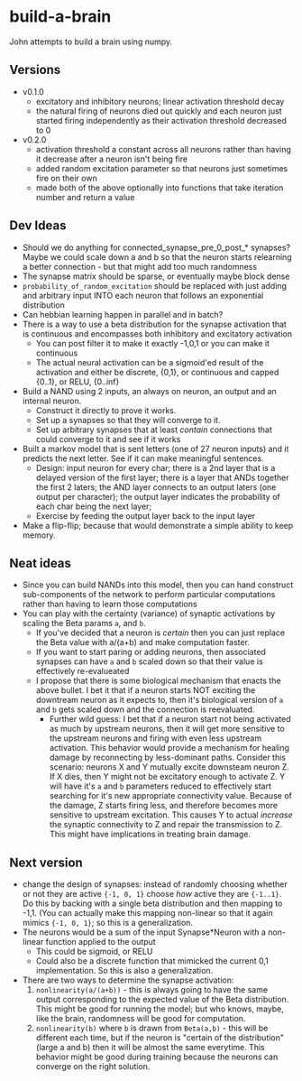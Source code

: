 # build-a-brain
John attempts to build a brain using numpy.


## Versions
* v0.1.0
    * excitatory and inhibitory neurons; linear activation threshold decay
    * the natural firing of neurons died out quickly and each neuron just started firing independently as their activation threshold decreased to 0
* v0.2.0
    * activation threshold a constant across all neurons rather than having it decrease after a neuron isn't being fire
    * added random excitation parameter so that neurons just sometimes fire on their own
    * made both of the above optionally into functions that take iteration number and return a value
  
## Dev Ideas
* Should we do anything for connected_synapse_pre_0_post_* synapses? Maybe we could scale down a and b so that the neuron starts relearning a better connection - but that might add too much randomness
* The synapse matrix should be sparse, or eventually maybe block dense
* `probability_of_random_excitation` should be replaced with just adding and arbitrary input INTO each neuron that follows an exponential distribution
* Can hebbian learning happen in parallel and in batch?
* There is a way to use a beta distribution for the synapse activation that is continuous and encompasses both inhibitory and excitatory activation
    * You can post filter it to make it exactly -1,0,1 or you can make it continuous
    * The actual neural activation can be a sigmoid'ed result of the activation and either be discrete, {0,1}, or continuous and capped {0..1}, or RELU, {0..inf}
* Build a NAND using 2 inputs, an always on neuron, an output and an internal neuron.
    * Construct it directly to prove it works.
    * Set up a synapses so that they will converge to it.
    * Set up arbitrary synapses that at least _contain_ connections that could converge to it and see if it works
* Built a markov model that is sent letters (one of 27 neuron inputs) and it predicts the next letter. See if it can make meaningful sentences.
    * Design: input neuron for every char; there is a 2nd layer that is a delayed version of the first layer; there is a layer that ANDs together the first 2 laters; the AND layer connects to an output laters (one output per character); the output layer indicates the probability of each char being the next layer;
    * Exercise by feeding the output layer back to the input layer
* Make a flip-flip; because that would demonstrate a simple ability to keep memory. 

## Neat ideas
* Since you can build NANDs into this model, then you can hand construct sub-components of the network to perform particular computations rather than having to learn those computations
* You can play with the certainty (variance) of synaptic activations by scaling the Beta params `a`, and `b`.
    * If you've decided that a neuron is _certain_ then you can just replace the Beta value with a/(a+b) and make computation faster.
    * If you want to start paring or adding neurons, then associated synapses can have `a` and `b` scaled down so that their value is effectively re-evalueated
    * I propose that there is some biological mechanism that enacts the above bullet. I bet it that if a neuron starts NOT exciting the downtream neuron as it expects to, then it's biological version of `a` and `b` gets scaled down and the connection is reevaluated.
        * Further wild guess: I bet that if a neuron start not being activated as much by upstream neurons, then it will get more sensitive to the upstream neurons and firing with even less upstream activation. This behavior would provide a mechanism for healing damage by reconnecting by less-dominant paths. Consider this scenario: neurons X and Y mutually excite downsteam neuron Z. If X dies, then Y might not be excitatory enough to activate Z. Y will have it's `a` and `b` parameters reduced to effectively start searching for it's new appropriate connectivity value. Because of the damage, Z starts firing less, and therefore becomes more sensitive to upstream excitation. This causes Y to actual _increase_ the synaptic connectivity to Z and repair the transmission to Z. This might have implications in treating brain damage. 
    
## Next version    
* change the design of synapses: instead of randomly choosing whether or not they are active `{-1, 0, 1}` choose _how_ active they are `{-1..1}`. Do this by backing with a single beta distribution and then mapping to -1,1. (You can actually make this mapping non-linear so that it again mimics `{-1, 0, 1}`; so this is a generalization. 
* The neurons would be a sum of the input Synapse*Neuron with a non-linear function applied to the output
    * This could be sigmoid, or RELU
    * Could also be a discrete function that mimicked the current 0,1 implementation. So this is also a generalization.
* There are two ways to determine the synapse activation:
    1. `nonlinearity(a/(a+b))` - this is always going to have the same output corresponding to the expected value of the Beta distribution. This might be good for running the model; but who knows, maybe, like the brain, randomness will be good for computation.
    2. `nonlinearity(b)` where `b` is drawn from `Beta(a,b)` - this will be different each time, but if the neuron is "certain of the distribution" (large a and b) then it will be almost the same everytime. This behavior might be good during training because the neurons can converge on the right solution.
    